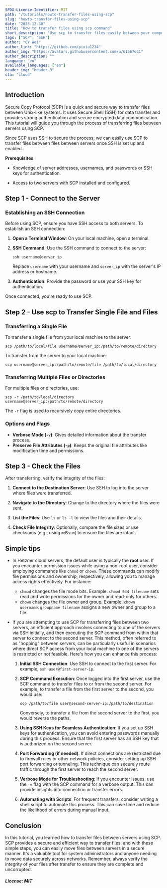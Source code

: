 ```yaml
---
SPDX-License-Identifier: MIT
path: "/tutorials/howto-transfer-files-using-scp"
slug: "howto-transfer-files-using-scp"
date: "2023-12-30"
title: "How to transfer files using scp command"
short_description: "Use scp to transfer files easily between your computer and servers!"
tags: ["SCP", "SSH"]
author: "CY Wei"
author_link: "https://github.com/pixia1234"
author_img: "https://avatars.githubusercontent.com/u/61567631"
author_description: ""
language: "en"
available_languages: ["en"]
header_img: "header-3"
cta: "cloud"
---
```


## Introduction

Secure Copy Protocol (SCP) is a quick and secure way to transfer files between Unix-like systems. It uses Secure Shell (SSH) for data transfer and provides strong authentication and secure encrypted data communication. This tutorial will guide you through the process of transferring files between servers using SCP.

Since SCP uses SSH to secure the process, we can easily use SCP to transfer files between files between servers once SSH is set up and enabled.

**Prerequisites**

* Knowledge of server addresses, usernames, and passwords or SSH keys for authentication.

* Access to two servers with SCP installed and configured.

## Step 1 - Connect to the Server

### Establishing an SSH Connection
Before using SCP, ensure you have SSH access to both servers. To establish an SSH connection:

1. **Open a Terminal Window**: On your local machine, open a terminal.

2. **SSH Command**: Use the SSH command to connect to the server:

   ```
   ssh username@server_ip
   ```

   Replace `username` with your username and `server_ip` with the server's IP address or hostname.

3. **Authentication**: Provide the password or use your SSH key for authentication.

Once connected, you're ready to use SCP.

## Step 2 - Use scp to Transfer Single File and Files

### Transferring a Single File
To transfer a single file from your local machine to the server:

```
scp /path/to/local/file username@server_ip:/path/to/remote/directory
```

To transfer from the server to your local machine:

```
scp username@server_ip:/path/to/remote/file /path/to/local/directory
```

### Transferring Multiple Files or Directories
For multiple files or directories, use:

```
scp -r /path/to/local/directory username@server_ip:/path/to/remote/directory
```

The `-r` flag is used to recursively copy entire directories.

### Options and Flags
- **Verbose Mode (`-v`)**: Gives detailed information about the transfer process.
- **Preserve File Attributes (`-p`)**: Keeps the original file attributes like modification time and permissions.

## Step 3 - Check the Files

After transferring, verify the integrity of the files:

1. **Connect to the Destination Server**: Use SSH to log into the server where files were transferred.

2. **Navigate to the Directory**: Change to the directory where the files were sent.

3. **List the Files**: Use `ls` or `ls -l` to view the files and their details.

4. **Check File Integrity**: Optionally, compare the file sizes or use checksums (e.g., using `md5sum`) to ensure the files are intact.


## Simple tips

- In Hetzner cloud servers, the default user is typically the **root** user. If you encounter permission issues while using a non-root user, consider employing commands like `chmod` or `chown`. These commands can modify file permissions and ownership, respectively, allowing you to manage access rights effectively. For instance:

  - `chmod` changes the file mode bits. Example: `chmod 644 filename` sets read and write permissions for the owner and read-only for others.
  - `chown` changes the file owner and group. Example: `chown username:groupname filename` assigns a new owner and group to a file.


- If you are attempting to use SCP for transferring files between two servers, an efficient approach involves connecting to one of the servers via SSH initially, and then executing the SCP command from within that server to connect to the second server. This method, often referred to as "hopping" between servers, can be particularly useful in scenarios where direct SCP access from your local machine to one of the servers is restricted or not feasible. Here's how you can enhance this process:

  1. **Initial SSH Connection**: Use SSH to connect to the first server. For example, `ssh user@first-server-ip`.

  2. **SCP Command Execution**: Once logged into the first server, use the SCP command to transfer files to or from the second server. For example, to transfer a file from the first server to the second, you would use: 
     ```
     scp /path/to/file user@second-server-ip:/path/to/destination
     ```
     Conversely, to transfer a file from the second server to the first, you would reverse the paths.

  3. **Using SSH Keys for Seamless Authentication**: If you set up SSH keys for authentication, you can avoid entering passwords manually during this process. Ensure that the first server has an SSH key that is authorized on the second server.

  4. **Port Forwarding (if needed)**: If direct connections are restricted due to firewall rules or other network policies, consider setting up SSH port forwarding or tunneling. This technique can securely route traffic through the first server to reach the second server.

  5. **Verbose Mode for Troubleshooting**: If you encounter issues, use the `-v` flag with the SCP command for a verbose output. This can provide insights into connection or transfer errors.

  6. **Automating with Scripts**: For frequent transfers, consider writing a shell script to automate this process. This can save time and reduce the likelihood of errors during manual input.


## Conclusion

In this tutorial, you learned how to transfer files between servers using SCP. SCP provides a secure and efficient way to transfer files, and with these simple steps, you can easily move files between servers in a secure manner. It's a valuable tool for system administrators and anyone needing to move data securely across networks. Remember, always verify the integrity of your files after transfer to ensure they are complete and uncorrupted.
##### License: MIT

<!--

Contributor's Certificate of Origin

By making a contribution to this project, I certify that:

(a) The contribution was created in whole or in part by me and I have
    the right to submit it under the license indicated in the file; or

(b) The contribution is based upon previous work that, to the best of my
    knowledge, is covered under an appropriate license and I have the
    right under that license to submit that work with modifications,
    whether created in whole or in part by me, under the same license
    (unless I am permitted to submit under a different license), as
    indicated in the file; or

(c) The contribution was provided directly to me by some other person
    who certified (a), (b) or (c) and I have not modified it.

(d) I understand and agree that this project and the contribution are
    public and that a record of the contribution (including all personal
    information I submit with it, including my sign-off) is maintained
    indefinitely and may be redistributed consistent with this project
    or the license(s) involved.

Signed-off-by: Thomas Boehringer <dev@tboehringer.de>

-->
